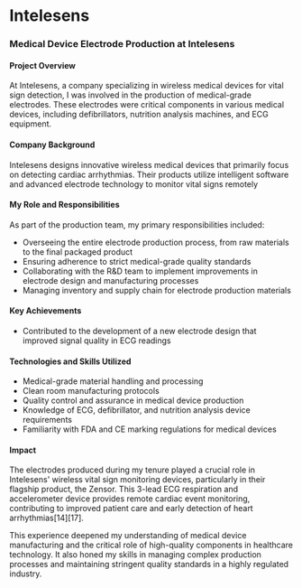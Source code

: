 # Intelesens

### Medical Device Electrode Production at Intelesens

#### Project Overview

At Intelesens, a company specializing in wireless medical devices for vital sign detection, I was involved in the production of medical-grade electrodes. These electrodes were critical components in various medical devices, including defibrillators, nutrition analysis machines, and ECG equipment.

#### Company Background

Intelesens designs innovative wireless medical devices that primarily focus on detecting cardiac arrhythmias. Their products utilize intelligent software and advanced electrode technology to monitor vital signs remotely

#### My Role and Responsibilities

As part of the production team, my primary responsibilities included:

* Overseeing the entire electrode production process, from raw materials to the final packaged product
* Ensuring adherence to strict medical-grade quality standards
* Collaborating with the R\&D team to implement improvements in electrode design and manufacturing processes
* Managing inventory and supply chain for electrode production materials

#### Key Achievements

* Contributed to the development of a new electrode design that improved signal quality in ECG readings

#### Technologies and Skills Utilized

* Medical-grade material handling and processing
* Clean room manufacturing protocols
* Quality control and assurance in medical device production
* Knowledge of ECG, defibrillator, and nutrition analysis device requirements
* Familiarity with FDA and CE marking regulations for medical devices

#### Impact

The electrodes produced during my tenure played a crucial role in Intelesens' wireless vital sign monitoring devices, particularly in their flagship product, the Zensor. This 3-lead ECG respiration and accelerometer device provides remote cardiac event monitoring, contributing to improved patient care and early detection of heart arrhythmias\[14]\[17].

This experience deepened my understanding of medical device manufacturing and the critical role of high-quality components in healthcare technology. It also honed my skills in managing complex production processes and maintaining stringent quality standards in a highly regulated industry.
